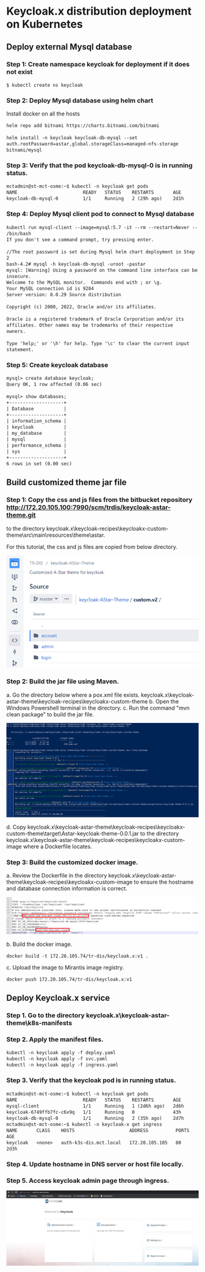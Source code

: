 # Keycloak.x distribution deployment on Kubernetes

## Deploy external Mysql database

### Step 1: Create namespace keycloak for deployment if it does not exist

```
$ kubectl create ns keycloak
```

### Step 2: Deploy Mysql database using helm chart
Install  docker on all the hosts
```
helm repo add bitnami https://charts.bitnami.com/bitnami

helm install -n keycloak keycloak-db-mysql --set auth.rootPassword=astar,global.storageClass=managed-nfs-storage bitnami/mysql
```

### Step 3: Verify that the pod keycloak-db-mysql-0 is in running status.

```
mctadmin@st-mct-osme:~$ kubectl -n keycloak get pods
NAME                        READY   STATUS    RESTARTS       AGE
keycloak-db-mysql-0         1/1     Running   2 (29h ago)    2d1h

```

### Step 4: Deploy Mysql client pod to connect to Mysql database

```
kubectl run mysql-client --image=mysql:5.7 -it --rm --restart=Never -- /bin/bash
If you don't see a command prompt, try pressing enter.

//The root password is set during Mysql helm chart deployment in Step 2
bash-4.2# mysql -h keycloak-db-mysql -uroot -pastar
mysql: [Warning] Using a password on the command line interface can be insecure.
Welcome to the MySQL monitor.  Commands end with ; or \g.
Your MySQL connection id is 9284
Server version: 8.0.29 Source distribution

Copyright (c) 2000, 2022, Oracle and/or its affiliates.

Oracle is a registered trademark of Oracle Corporation and/or its
affiliates. Other names may be trademarks of their respective
owners.

Type 'help;' or '\h' for help. Type '\c' to clear the current input statement.
```

### Step 5: Create keycloak database

```
mysql> create database keycloak;
Query OK, 1 row affected (0.06 sec)

mysql> show databases;
+--------------------+
| Database           |
+--------------------+
| information_schema |
| keycloak           |
| my_database        |
| mysql              |
| performance_schema |
| sys                |
+--------------------+
6 rows in set (0.00 sec)
```

## Build customized theme jar file

### Step 1: Copy the css and js files from the bitbucket repository http://172.20.105.100:7990/scm/trdis/keycloak-astar-theme.git
to the directory keycloak.x\keycloak-recipes\keycloakx-custom-theme\src\main\resources\theme\astar.

For this tutorial, the css and js files are copied from below directory.

![plot](./images/customized-astar-theme-file-dir.png)

### Step 2: Build the jar file using Maven.
a. Go the directory below where a pox.xml file exists.
	keycloak.x\keycloak-astar-theme\keycloak-recipes\keycloakx-custom-theme
b. Open the Windows Powershell terminal in the directory.
c. Run the command "mvn clean package" to build the jar file.

![plot](./images/maven-build-jar-file.PNG)

d. Copy keycloak.x\keycloak-astar-theme\keycloak-recipes\keycloakx-custom-theme\target\Astar-keycloak-theme-0.0.1.jar to the
directory keycloak.x\keycloak-astar-theme\keycloak-recipes\keycloakx-custom-image where a Dockerfile locates.

### Step 3: Build the customized docker image.
a. Review the Dockerfile in the directory keycloak.x\keycloak-astar-theme\keycloak-recipes\keycloakx-custom-image to ensure
the hostname and database connection information is correct.

![plot](./images/dockerfile-review.png)

b. Build the docker image.

```
docker build -t 172.20.105.74/tr-dis/keycloak.x:v1 .
```

c. Upload the image to Mirantis image registry.

```
docker push 172.20.105.74/tr-dis/keycloak.x:v1
```

## Deploy Keycloak.x service
### Step 1. Go to the directory keycloak.x\keycloak-astar-theme\k8s-manifests
### Step 2. Apply the manifest files.
```
kubectl -n keycloak apply -f deploy.yaml
kubectl -n keycloak apply -f svc.yaml
kubectl -n keycloak apply -f ingress.yaml
```

### Step 3. Verify that the keycloak pod is in running status.
```
mctadmin@st-mct-osme:~$ kubectl -n keycloak get pods
NAME                        READY   STATUS    RESTARTS       AGE
mysql-client                1/1     Running   1 (2d6h ago)   2d6h
keycloak-6749ffb7fc-c6x9q   1/1     Running   0              43h
keycloak-db-mysql-0         1/1     Running   2 (35h ago)    2d7h
mctadmin@st-mct-osme:~$ kubectl -n keycloak-x get ingress
NAME       CLASS    HOSTS                    ADDRESS          PORTS   AGE
keycloak   <none>   auth-k3s-dis.mct.local   172.20.105.105   80      2d3h
```
### Step 4. Update hostname in DNS server or host file locally.
### Step 5. Access keycloak admin page through ingress.
![plot](./images/keycloakx-admin-page.PNG)
